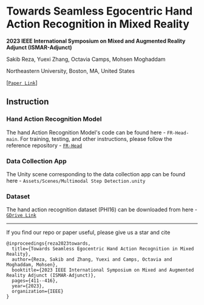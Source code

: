 # Towards Seamless Egocentric Hand Action Recognition in Mixed Reality
**2023 IEEE International Symposium on Mixed and Augmented Reality Adjunct (ISMAR-Adjunct)**

Sakib Reza, Yuexi Zhang, Octavia Camps, Mohsen Moghaddam

Northeastern University, Boston, MA, United States  

[[`Paper Link`](https://ieeexplore.ieee.org/abstract/document/10322204/)]   

## Instruction 
### Hand Action Recognition Model
The hand Action Recognition Model's code can be found here - `FR-Head-main`. For training, testing, and other instructions, please follow the reference repository - [`FR-Head`](https://github.com/zhysora/FR-Head)

### Data Collection App
The Unity scene corresponding to the data collection app can be found here - `Assets/Scenes/Multimodal Step Detection.unity`
### Dataset
The hand action recognition dataset (PHI16) can be downloaded from here - [`GDrive Link`](https://drive.google.com/drive/folders/19E60rUmyds0M5JeOGGRGFo7XoN1ZIfVt?usp=sharing)

------
If you find our repo or paper useful, please give us a star and cite
```
@inproceedings{reza2023towards,
  title={Towards Seamless Egocentric Hand Action Recognition in Mixed Reality},
  author={Reza, Sakib and Zhang, Yuexi and Camps, Octavia and Moghaddam, Mohsen},
  booktitle={2023 IEEE International Symposium on Mixed and Augmented Reality Adjunct (ISMAR-Adjunct)},
  pages={411--416},
  year={2023},
  organization={IEEE}
}
```
